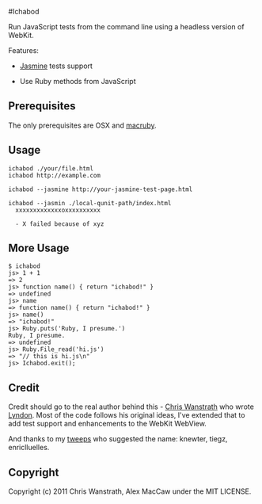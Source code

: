 #Ichabod

Run JavaScript tests from the command line using a headless version of WebKit.

Features:

  * [Jasmine](http://pivotal.github.com/jasmine) tests support
  <!-- * [QUnit](TODO) tests support -->
  * Use Ruby methods from JavaScript

## Prerequisites

The only prerequisites are OSX and [macruby](http://www.macruby.org).

## Usage
    
    ichabod ./your/file.html
    ichabod http://example.com
    
    ichabod --jasmine http://your-jasmine-test-page.html
<!-- ichabod --qunit http://your-qunit-test-page.html -->

    ichabod --jasmin ./local-qunit-path/index.html
      xxxxxxxxxxxxxoxxxxxxxxxx
      
      - X failed because of xyz
      
## More Usage

    $ ichabod
    js> 1 + 1
    => 2
    js> function name() { return "ichabod!" }
    => undefined
    js> name
    => function name() { return "ichabod!" }
    js> name()
    => "ichabod!"
    js> Ruby.puts('Ruby, I presume.')
    Ruby, I presume.
    => undefined
    js> Ruby.File_read('hi.js')
    => "// this is hi.js\n"
    js> Ichabod.exit();
    
## Credit

Credit should go to the real author behind this - [Chris Wanstrath](https://github.com/defunkt) who wrote [Lyndon](https://github.com/defunkt/lyndon). Most of the code follows his original ideas, I've extended that to add test support and enhancements to the WebKit WebView. 

And thanks to my [tweeps](http://twitter.com/maccman) who suggested the name: knewter, tiegz, enriclluelles.

## Copyright

Copyright (c) 2011 Chris Wanstrath, Alex MacCaw under the MIT LICENSE.